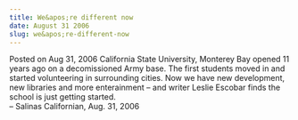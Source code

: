 ```yaml
---
title: We&apos;re different now
date: August 31 2006
slug: we&apos;re-different-now
---
```





<span class="date">Posted on Aug 31, 2006    </span>
California State University, Monterey Bay opened 11 years ago on a
decomissioned Army base. The first students moved in and started
volunteering in surrounding cities. Now we have new development,
new libraries and more enterainment &#x2013; and writer Leslie Escobar
finds the school is just getting started.<br>
&#x2013; Salinas Californian, Aug. 31, 2006<br/></br>





